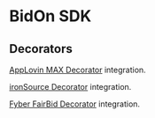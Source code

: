 # BidOn SDK
  
## Decorators

[AppLovin MAX Decorator](https://github.com/appodeal/Mads-SDK-Android/tree/main/adapter/applovin) integration. 

[ironSource Decorator](https://github.com/appodeal/Mads-SDK-Android/tree/main/adapter/ironsource) integration. 

[Fyber FairBid Decorator](https://github.com/appodeal/Mads-SDK-Android/tree/main/adapter/fyber) integration. 

